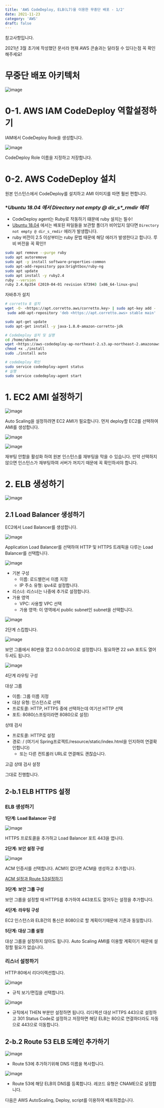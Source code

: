 ```yaml
---
title: 'AWS CodeDeploy, ELB(L7)을 이용한 무중단 배포 - 1/2'
date: 2021-11-23
category: 'AWS'
draft: false
---
```


참고사항입니다.

2021년 3월 초기에 작성했던 문서라 현재 AWS 콘솔과는 달라질 수 있다는점 꼭 확인해주세요!


# 무중단 배포 아키텍처

![image](https://user-images.githubusercontent.com/49144662/142972947-cf9f134e-6b7f-43c1-91fb-b7cba3b3eb8f.png)

# 0-1. AWS IAM CodeDeploy 역할설정하기

IAM에서 CodeDeploy Role을 생성합니다.

![image](https://user-images.githubusercontent.com/49144662/142973033-33759a75-6371-4193-9bd6-291db280401c.png)

CodeDeploy Role 이름을 지정하고 저장합니다.

# 0-2. AWS CodeDeploy 설치

원본 인스턴스에서 CodeDeploy를 설치하고 AMI 이미지를 따면 훨씬 편합니다.

### **Ubuntu 18.04 에서 Directory not empty @ dir_s\*_*rmdir 에러**

- CodeDeploy agent는 Ruby로 작동하기 떄문에 ruby 설치는 필수!
- [Ubuntu 18.04](http://releases.ubuntu.com/18.04/) 에서는 배포된 파일들을 보관할 폴더가 비어있지 않다면 `Directory not empty @ dir_s_rmdir` 에러가 발생합니다.
- ruby 버전이 2.5 이상부터는 ruby 문법 때문에 해당 에러가 발생한다고 합니다. 루비 버전을 꼭 확인!!

```bash
sudo apt remove --purge ruby
sudo apt autoremove
sudo apt -y install software-properties-common
sudo apt-add-repository ppa:brightbox/ruby-ng
sudo apt update
sudo apt install -y ruby2.4
ruby --version
ruby 2.4.6p354 (2019-04-01 revision 67394) [x86_64-linux-gnu]
```

자바추가 설치

```bash
# corretto 8 설치
wget -O- <https://apt.corretto.aws/corretto.key> | sudo apt-key add - 
 sudo add-apt-repository 'deb <https://apt.corretto.aws> stable main'

sudo apt-get update
sudo apt-get install -y java-1.8.0-amazon-corretto-jdk

# CodeDeploy 설치 및 실행
cd /home/ubuntu
wget <https://aws-codedeploy-ap-northeast-2.s3.ap-northeast-2.amazonaws.com/latest/install>
chmod +x ./install
sudo ./install auto

# codeDeploy 확인
sudo service codedeploy-agent status
# 실행
sudo service codedeploy-agent start
```

# 1. EC2 AMI 설정하기

![image](https://user-images.githubusercontent.com/49144662/142973054-b1eb1a84-faae-4d2c-99c5-4f3ed7c65d27.png)

Auto Scaling을 설정하려면 EC2 AMI가 필요합니다. 먼저 deploy할 EC2를 선택하여 AMI를 생성합니다.

![image](https://user-images.githubusercontent.com/49144662/142973066-2cf6dd63-325d-4f85-a3ba-6a3a847c05c3.png)

![image](https://user-images.githubusercontent.com/49144662/142973106-4dd68dc7-313a-4e0d-93de-3fe0b67318ee.png)

재부팅 안함을 활성화 하여 원본 인스턴스를 재부팅을 막을 수 있습니다. 만약 선택하지 않으면 인스턴스가 재부팅하여 서버가 꺼지기 때문에 꼭 확인하셔야 합니다.

# 2. ELB 생성하기

![image](https://user-images.githubusercontent.com/49144662/142973129-656515bd-5597-4209-aee0-5a5d145274a4.png)

## 2.1 Load Balancer 생성하기

EC2에서 Load Balancer를 생성합니다.

![image](https://user-images.githubusercontent.com/49144662/142973151-731f14f5-e5ab-4c71-b3a4-b84399ec4e32.png)

Application Load Balancer를 선택하여 HTTP 및 HTTPS 트래픽을 다루는 Load Balancer를 선택합니다.

![image](https://user-images.githubusercontent.com/49144662/142973189-22451a00-ce5f-4415-bb13-1b858ec446e1.png)

- 기본 구성
  - 이름: 로드밸런서 이름 지정
  - IP 주소 유형: ipv4로 설정합니다.
- 리스너: 리스너는 나중에 추가로 설정합니다.
- 가용 영역
  - VPC: 사용할 VPC 선택
  - 가용 영역: 이 영역에서 public subnet인 subnet을 선택합니다.

![image](https://user-images.githubusercontent.com/49144662/142973608-5690fb5e-1619-412b-944c-78215092e4d8.png)

2단계 스킵합니다.

![image](https://user-images.githubusercontent.com/49144662/142973667-95230d7b-0056-4256-b5b5-848e69da0b47.png)

보안 그룹에서 80번을 열고 0.0.0.0/0으로 설정합니다. 필요하면 22 ssh 포트도 열어두셔도 됩니다.

![image](https://user-images.githubusercontent.com/49144662/142973222-9c3b479c-365f-43e5-8c94-e329e444d105.png)

4단계 라우팅 구성

대상 그룹

- 이름: 그룹 이름 지정
- 대상 유형: 인스턴스로 선택
- 프로토콜: HTTP, HTTPS 중에 선택하는데 여기선 HTTP 선택
- 포트: 8080(스프링이라면 8080으로 설정)

상태 검사

- 프로토콜: HTTP로 설정
- 경로: / (여기서 Spring프로젝트/resource/static/index.html을 인지하여 연결확인합니다)
  - 또는 다른 컨트롤러 URL로 연결해도 괜찮습니다.

고급 상태 검사 설정

그대로 진행합니다.

## 2-b.1 ELB HTTPS 설정

### ELB 생성하기

**1단계: Load Balancer 구성**

![image](https://user-images.githubusercontent.com/49144662/142973235-3b3605ea-a341-461b-9641-a80de4e4a391.png)

HTTPS 프로토콜을 추가하고 Load Balancer 포트 443을 엽니다.

**2단계: 보안 설정 구성**

![image](https://user-images.githubusercontent.com/49144662/142973290-2c20bcce-e2b2-4aa4-a75e-fda72890eb46.png)

ACM 인증서를 선택합니다. ACM이 없다면 ACM을 생성하고 추가합니다.

[ACM 설정과 Route 53설정하기](https://www.sunny-son.space/AWS/Route53%20%EC%84%A4%EC%A0%95%ED%95%98%EA%B8%B0/)

**3단계: 보안 그룹 구성**

보안 그룹을 설정할 때 HTTPS를 추가하여 443포트도 열어두는 설정을 추가합니다.

**4단계: 라우팅 구성**

EC2 인스턴스와 ELB간의 통신은 8080으로 할 계획이기때문에 기존과 동일합니다.

**5단계: 대상 그룹 설정**

대상 그룹을 설정하지 않아도 됩니다. Auto Scaling AMI를 이용할 계획이기 때문에 설정할 필요가 없습니다.

### 리스너 설정하기

HTTP:80에서 리다이렉션합니다.

![image](https://user-images.githubusercontent.com/49144662/142973312-8a679738-96a5-45d1-9dbb-9132e1c45d4a.png)

- 규칙 보기/편집을 선택합니다.

![image](https://user-images.githubusercontent.com/49144662/142973331-cfcf15c7-8cfe-4c19-a3a4-d6086011093f.png)

- 규칙에서 THEN 부분만 설정하면 됩니다. 리디렉션 대상 HTTPS 443으로 설정하고 301 Status Code로 설정하고 저장하면 해당 ELB는 80으로 연결하더라도 자동으로 443으로 이동합니다.

## 2-b.2 Route 53 ELB 도메인 추가하기

![image](https://user-images.githubusercontent.com/49144662/142973341-f5eed494-57ef-4c86-bf13-ac7880bdd148.png)

- Route 53에 추가하기위해 DNS 이름을 복사합니다.

![image](https://user-images.githubusercontent.com/49144662/142973352-a7a61395-5dc8-4f79-8e45-64f89539bbff.png)

- Route 53에 해당 ELB의 DNS를 등록합니다. 레코드 유형은 CNAME으로 설정합니다.

다음은 AWS AutoScaling, Deploy, script를 이용하여 배포하겠습니다.
